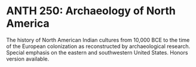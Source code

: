 # ANTH 250: Archaeology of North America

The history of North American Indian cultures from 10,000 BCE to the time of the European colonization as reconstructed by archaeological research. Special emphasis on the eastern and southwestern United States. Honors version available.
